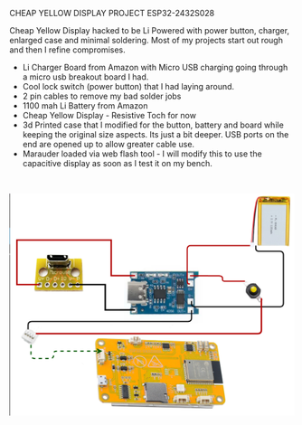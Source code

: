 <p>CHEAP YELLOW DISPLAY PROJECT ESP32-2432S028</p>
<p>Cheap Yellow Display hacked to be Li Powered with power button, charger, enlarged case and minimal soldering. Most of my projects start out rough and then I refine compromises.</p>
<ul>
    <li>Li Charger Board from Amazon with Micro USB charging going through a micro usb breakout board I had.</li>
    <li>Cool lock switch (power button) that I had laying around.</li>
    <li>2 pin cables to remove my bad solder jobs</li>
    <li>1100 mah Li Battery from Amazon</li>
    <li>Cheap Yellow Display - Resistive Toch for now</li>
    <li>3d Printed case that I modified for the button, battery and board while keeping the original size aspects. Its just a bit deeper. USB ports on the end are opened up to allow greater cable use.</li>
    <li>Marauder loaded via web flash tool - I will modify this to use the capacitive display as soon as I test it on my bench.</li>
</ul>
<p>&nbsp;</p>
<p><img src="https://github.com/bryanshellpuppy/arduinohacks/blob/main/Images/power_supply_design.png"><br></p>
